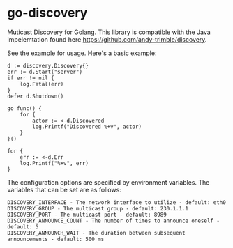# go-discovery
Muticast Discovery for Golang. This library is compatible with the Java impelemtation found here https://github.com/andy-trimble/discovery.

See the example for usage. Here's a basic example:

```Golang
d := discovery.Discovery{}
err := d.Start("server")
if err != nil {
	log.Fatal(err)
}
defer d.Shutdown()

go func() {
	for {
		actor := <-d.Discovered
		log.Printf("Discovered %+v", actor)
	}
}()

for {
	err := <-d.Err
    log.Printf("%+v", err)
}
```

The configuration options are specified by environment variables. The variables that can be set are as follows:

```
DISCOVERY_INTERFACE - The network interface to utilize - default: eth0
DISCOVERY_GROUP - The multicast group - default: 230.1.1.1
DISCOVERY_PORT - The multicast port - default: 8989
DISCOVERY_ANNOUNCE_COUNT - The number of times to announce oneself - default: 5
DISCOVERY_ANNOUNCH_WAIT - The duration between subsequent announcements - default: 500 ms
```

